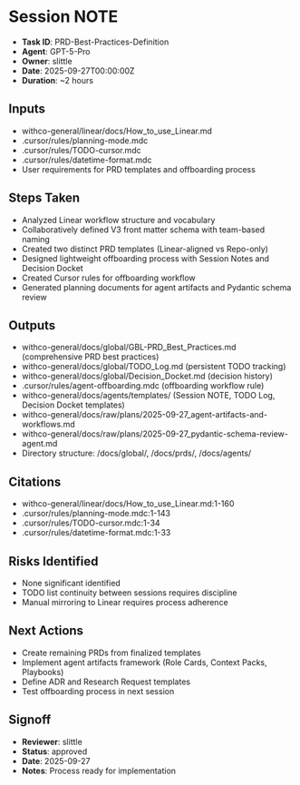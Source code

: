 # Session NOTE

- **Task ID**: PRD-Best-Practices-Definition
- **Agent**: GPT-5-Pro
- **Owner**: slittle
- **Date**: 2025-09-27T00:00:00Z
- **Duration**: ~2 hours

## Inputs

- withco-general/linear/docs/How_to_use_Linear.md
- .cursor/rules/planning-mode.mdc
- .cursor/rules/TODO-cursor.mdc
- .cursor/rules/datetime-format.mdc
- User requirements for PRD templates and offboarding process

## Steps Taken

- Analyzed Linear workflow structure and vocabulary
- Collaboratively defined V3 front matter schema with team-based naming
- Created two distinct PRD templates (Linear-aligned vs Repo-only)
- Designed lightweight offboarding process with Session Notes and Decision Docket
- Created Cursor rules for offboarding workflow
- Generated planning documents for agent artifacts and Pydantic schema review

## Outputs

- withco-general/docs/global/GBL-PRD_Best_Practices.md (comprehensive PRD best practices)
- withco-general/docs/global/TODO_Log.md (persistent TODO tracking)
- withco-general/docs/global/Decision_Docket.md (decision history)
- .cursor/rules/agent-offboarding.mdc (offboarding workflow rule)
- withco-general/docs/agents/templates/ (Session NOTE, TODO Log, Decision Docket templates)
- withco-general/docs/raw/plans/2025-09-27_agent-artifacts-and-workflows.md
- withco-general/docs/raw/plans/2025-09-27_pydantic-schema-review-agent.md
- Directory structure: /docs/global/, /docs/prds/, /docs/agents/

## Citations

- withco-general/linear/docs/How_to_use_Linear.md:1-160
- .cursor/rules/planning-mode.mdc:1-143
- .cursor/rules/TODO-cursor.mdc:1-34
- .cursor/rules/datetime-format.mdc:1-33

## Risks Identified

- None significant identified
- TODO list continuity between sessions requires discipline
- Manual mirroring to Linear requires process adherence

## Next Actions

- Create remaining PRDs from finalized templates
- Implement agent artifacts framework (Role Cards, Context Packs, Playbooks)
- Define ADR and Research Request templates
- Test offboarding process in next session

## Signoff

- **Reviewer**: slittle
- **Status**: approved
- **Date**: 2025-09-27
- **Notes**: Process ready for implementation
